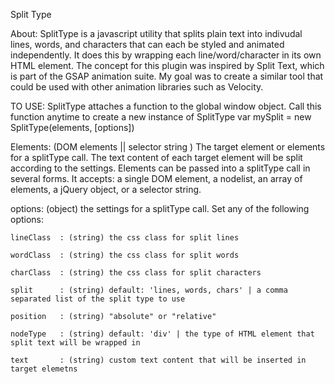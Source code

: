 Split Type

About: SplitType is a javascript utility that splits plain text into indivudal lines, words, and characters that can each be styled and animated independently. It does this by wrapping each line/word/character in its own HTML element. The concept for this plugin was inspired by Split Text, which is part of the GSAP animation suite. My goal was to create a similar tool that could be used with other animation libraries such as Velocity. 

TO USE: 
SplitType attaches a function to the global window object. Call this function anytime to create a new instance of SplitType
var mySplit = new SplitType(elements, [options])

Elements: (DOM elements || selector string ) The target element or elements for a splitType call. The text content of each target element will be split according to the settings. 
Elements can be passed into a splitType call in several forms. It accepts: a single DOM element, a nodelist, an array of elements, a jQuery object, or a selector string. 

options: (object) the settings for a splitType call. Set any of the following options:

	lineClass  : (string) the css class for split lines 

	wordClass  : (string) the css class for split words 

	charClass  : (string) the css class for split characters

	split      : (string) default: 'lines, words, chars' | a comma separated list of the split type to use 

	position   : (string) "absolute" or "relative"

	nodeType   : (string) default: 'div' | the type of HTML element that split text will be wrapped in 

	text       : (string) custom text content that will be inserted in target elemetns
	
